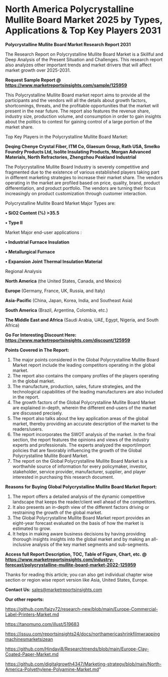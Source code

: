# North America Polycrystalline Mullite Board Market 2025 by Types, Applications & Top Key Players 2031

<strong>Polycrystalline Mullite Board Market Research Report 2031</strong>

The Research Report on Polycrystalline Mullite Board Market is a Skillful and Deep Analysis of the Present Situation and Challenges. This research report also analyzes other important trends and market drivers that will affect market growth over 2025-2031.

<strong>Request Sample Report @ <a href=https://www.marketreportsinsights.com/sample/125959>https://www.marketreportsinsights.com/sample/125959</a></strong>

This Polycrystalline Mullite Board market report aims to provide all the participants and the vendors will all the details about growth factors, shortcomings, threats, and the profitable opportunities that the market will present in the near future. The report also features the revenue share, industry size, production volume, and consumption in order to gain insights about the politics to contest for gaining control of a large portion of the market share.

Top Key Players in the Polycrystalline Mullite Board Market:

<strong>Deqing Chenye Crystal Fiber, ITM Co, Glaesum Group, Rath USA, Smelko Foundry Products Ltd, Isolite Insulating Products, Morgan Advanced Materials, North Refractories, Zhengzhou Peakland Industrial</strong>

The Polycrystalline Mullite Board Industry is severely competitive and fragmented due to the existence of various established players taking part in different marketing strategies to increase their market share. The vendors operating in the market are profiled based on price, quality, brand, product differentiation, and product portfolio. The vendors are turning their focus increasingly on product customization through customer interaction.

Polycrystalline Mullite Board Market Major Types are:

<strong>• SiO2 Content (%) >35.5

• Type II</strong>

Market Major end-user applications :

<strong>• Industrial Furnace Insulation

• Metallurgical Furnace

• Expansion Joint Thermal Insulation Material</strong>

Regional Analysis

</u><strong><b>North America</b></strong> (the United States, Canada, and Mexico)

<strong><b>Europe </b></strong>(Germany, France, UK, Russia, and Italy)

<strong><b>Asia-Pacific</b></strong> (China, Japan, Korea, India, and Southeast Asia)

<strong><b>South America</b></strong> (Brazil, Argentina, Colombia, etc.)

<strong><b>The Middle East and Africa</b></strong> (Saudi Arabia, UAE, Egypt, Nigeria, and South Africa)

<strong>Go For Interesting Discount Here: <a href=https://www.marketreportsinsights.com/discount/125959>https://www.marketreportsinsights.com/discount/125959</a></strong>

<strong>Points Covered in The Report:</strong>
<ol>
  <li>The major points considered in the Global Polycrystalline Mullite Board Market report include the leading competitors operating in the global market.</li>
  <li>The report also contains the company profiles of the players operating in the global market.</li>
  <li>The manufacture, production, sales, future strategies, and the technological capabilities of the leading manufacturers are also included in the report.</li>
  <li>The growth factors of the Global Polycrystalline Mullite Board Market are explained in-depth, wherein the different end-users of the market are discussed precisely.</li>
  <li>The report also talks about the key application areas of the global market, thereby providing an accurate description of the market to the readers/users.</li>
  <li>The report incorporates the SWOT analysis of the market. In the final section, the report features the opinions and views of the industry experts and professionals. The experts analyzed the export/import policies that are favorably influencing the growth of the Global Polycrystalline Mullite Board Market.</li>
  <li>The report on the Global Polycrystalline Mullite Board Market is a worthwhile source of information for every policymaker, investor, stakeholder, service provider, manufacturer, supplier, and player interested in purchasing this research document.</li>
</ol>
<strong>Reasons for Buying Global Polycrystalline Mullite Board Market Report:</strong>

<ol>
  <li>The report offers a detailed analysis of the dynamic competitive landscape that keeps the reader/client well ahead of the competitors.</li>
  <li>It also presents an in-depth view of the different factors driving or restraining the growth of the global market.</li>
  <li>The Global Polycrystalline Mullite Board Market report provides an eight-year forecast evaluated on the basis of how the market is estimated to grow.</li>
  <li>It helps in making aware business decisions by having providing thorough insights insights into the global market and by making an all-inclusive analysis of the key market segments and sub-segments.</li>
</ol>
<strong>Access full Report Description, TOC, Table of Figure, Chart, etc. @ <a href=https://www.marketreportsinsights.com/industry-forecast/polycrystalline-mullite-board-market-2022-125959>https://www.marketreportsinsights.com/industry-forecast/polycrystalline-mullite-board-market-2022-125959</a></strong>


Thanks for reading this article; you can also get individual chapter wise section or region wise report version like Asia, United States, Europe.

<strong>Contact Us:</strong>
sales@marketreportsinsights.com

<strong>Our other reports:</strong>

<a href=https://github.com/faizy72/research-new/blob/main/Europe-Commercial-Label-Printers-Market.md>https://github.com/faizy72/research-new/blob/main/Europe-Commercial-Label-Printers-Market.md</a>

<a href=https://tanomuno.com/illust/519683>https://tanomuno.com/illust/519683</a>

<a href=https://issuu.com/reportsinsights24/docs/northamericashrinkfilmwrappingmachinesmarketsizean>https://issuu.com/reportsinsights24/docs/northamericashrinkfilmwrappingmachinesmarketsizean</a>

<a href=https://github.com/Hindavi8/Researchtrends/blob/main/Europe-Clay-Coated-Paper-Market.md>https://github.com/Hindavi8/Researchtrends/blob/main/Europe-Clay-Coated-Paper-Market.md</a>

<a href=https://github.com/digitalgrowth4347/Marketing-strategy/blob/main/North-America-Polyethylene-Polyamine-Market.md>https://github.com/digitalgrowth4347/Marketing-strategy/blob/main/North-America-Polyethylene-Polyamine-Market.md</a>"
